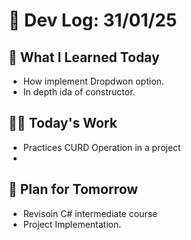 # 📝 Dev Log: 31/01/25

## 📌 What I Learned Today

- How implement Dropdwon option.
- In depth ida of constructor.

## 👨‍💻 Today's Work

- Practices CURD Operation in a project
-

## 📝 Plan for Tomorrow

- Revisoin C# intermediate course
- Project Implementation.
